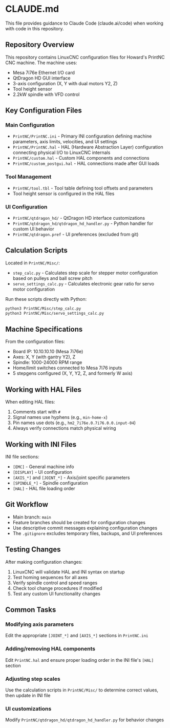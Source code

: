 # CLAUDE.md

This file provides guidance to Claude Code (claude.ai/code) when working with code in this repository.

## Repository Overview

This repository contains LinuxCNC configuration files for Howard's PrintNC CNC machine. The machine uses:
- Mesa 7i76e Ethernet I/O card
- QtDragon HD GUI interface
- 3-axis configuration (X, Y with dual motors Y2, Z)
- Tool height sensor
- 2.2kW spindle with VFD control

## Key Configuration Files

### Main Configuration
- `PrintNC/PrintNC.ini` - Primary INI configuration defining machine parameters, axis limits, velocities, and UI settings
- `PrintNC/PrintNC.hal` - HAL (Hardware Abstraction Layer) configuration connecting physical I/O to LinuxCNC internals
- `PrintNC/custom.hal` - Custom HAL components and connections
- `PrintNC/custom_postgui.hal` - HAL connections made after GUI loads

### Tool Management
- `PrintNC/tool.tbl` - Tool table defining tool offsets and parameters
- Tool height sensor is configured in the HAL files

### UI Configuration
- `PrintNC/qtdragon_hd/` - QtDragon HD interface customizations
- `PrintNC/qtdragon_hd/qtdragon_hd_handler.py` - Python handler for custom UI behavior
- `PrintNC/qtdragon.pref` - UI preferences (excluded from git)

## Calculation Scripts

Located in `PrintNC/Misc/`:
- `step_calc.py` - Calculates step scale for stepper motor configuration based on pulleys and ball screw pitch
- `servo_settings_calc.py` - Calculates electronic gear ratio for servo motor configuration

Run these scripts directly with Python:
```bash
python3 PrintNC/Misc/step_calc.py
python3 PrintNC/Misc/servo_settings_calc.py
```

## Machine Specifications

From the configuration files:
- Board IP: 10.10.10.10 (Mesa 7i76e)
- Axes: X, Y (with gantry Y2), Z
- Spindle: 1000-24000 RPM range
- Home/limit switches connected to Mesa 7i76 inputs
- 5 stepgens configured (X, Y, Y2, Z, and formerly W axis)

## Working with HAL Files

When editing HAL files:
1. Comments start with `#`
2. Signal names use hyphens (e.g., `min-home-x`)
3. Pin names use dots (e.g., `hm2_7i76e.0.7i76.0.0.input-04`)
4. Always verify connections match physical wiring

## Working with INI Files

INI file sections:
- `[EMC]` - General machine info
- `[DISPLAY]` - UI configuration
- `[AXIS_*]` and `[JOINT_*]` - Axis/joint specific parameters
- `[SPINDLE_*]` - Spindle configuration
- `[HAL]` - HAL file loading order

## Git Workflow

- Main branch: `main`
- Feature branches should be created for configuration changes
- Use descriptive commit messages explaining configuration changes
- The `.gitignore` excludes temporary files, backups, and UI preferences

## Testing Changes

After making configuration changes:
1. LinuxCNC will validate HAL and INI syntax on startup
2. Test homing sequences for all axes
3. Verify spindle control and speed ranges
4. Check tool change procedures if modified
5. Test any custom UI functionality changes

## Common Tasks

### Modifying axis parameters
Edit the appropriate `[JOINT_*]` and `[AXIS_*]` sections in `PrintNC.ini`

### Adding/removing HAL components
Edit `PrintNC.hal` and ensure proper loading order in the INI file's `[HAL]` section

### Adjusting step scales
Use the calculation scripts in `PrintNC/Misc/` to determine correct values, then update in INI file

### UI customizations
Modify `PrintNC/qtdragon_hd/qtdragon_hd_handler.py` for behavior changes